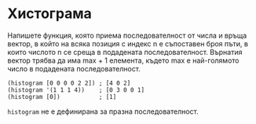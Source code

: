 # Хистограма

Напишете функция, която приема последователност от числа и връща вектор, в който на всяка позиция с индекс n е съпоставен броя пъти, в които числото n се среща в подадената последователност. Върнатия вектор трябва да има max + 1 елемента, където max е най-голямото число в подадената последователност.

    (histogram [0 0 0 0 2 2]) ; [4 0 2]
    (histogram '(1 1 1 4))    ; [0 3 0 0 1]
    (histogram [0])           ; [1]

`histogram` не е дефинирана за празна последователност.
